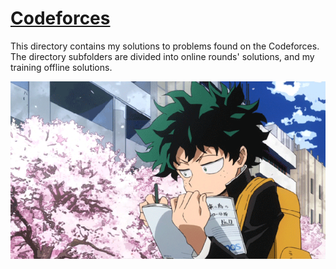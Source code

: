# [Codeforces](https://codeforces.com/)

This directory contains my solutions to problems found on the Codeforces.
The directory subfolders are divided into online rounds' solutions, and my training offline solutions.

![UVA](../__misc/codeforces.gif)
